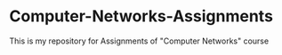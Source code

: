 # Computer-Networks-Assignments

This is my repository for Assignments of "Computer Networks" course 
